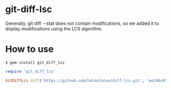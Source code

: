# git-diff-lsc

Generally, git diff --stat does not contain modifications, so we added it to display modifications using the LCS algorithm.

# How to use
```
$ gem install git_diff_lcs
```

```ruby
require 'git_diff_lcs'

GitDiffLcs.diff('https://github.com/halostatue/diff-lcs.git', 'ee246c0924f0d1fa0d1be0a5503215da7f15903f', 'main')
```
